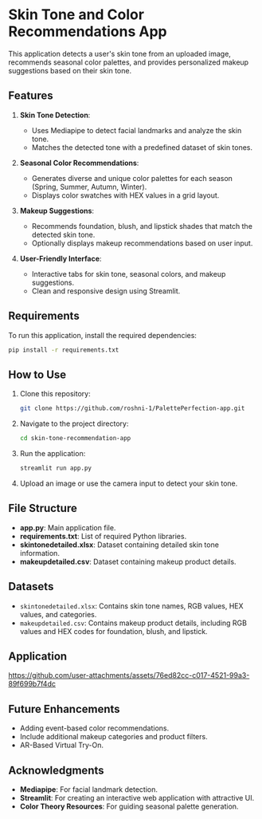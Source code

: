 
# Skin Tone and Color Recommendations App

This application detects a user's skin tone from an uploaded image, recommends seasonal color palettes, and provides personalized makeup suggestions based on their skin tone.

## Features
1. **Skin Tone Detection**:
   - Uses Mediapipe to detect facial landmarks and analyze the skin tone.
   - Matches the detected tone with a predefined dataset of skin tones.

2. **Seasonal Color Recommendations**:
   - Generates diverse and unique color palettes for each season (Spring, Summer, Autumn, Winter).
   - Displays color swatches with HEX values in a grid layout.

3. **Makeup Suggestions**:
   - Recommends foundation, blush, and lipstick shades that match the detected skin tone.
   - Optionally displays makeup recommendations based on user input.

4. **User-Friendly Interface**:
   - Interactive tabs for skin tone, seasonal colors, and makeup suggestions.
   - Clean and responsive design using Streamlit.

## Requirements
To run this application, install the required dependencies:
```bash
pip install -r requirements.txt
```

## How to Use
1. Clone this repository:
   ```bash
   git clone https://github.com/roshni-1/PalettePerfection-app.git
   ```
2. Navigate to the project directory:
   ```bash
   cd skin-tone-recommendation-app
   ```
3. Run the application:
   ```bash
   streamlit run app.py
   ```
4. Upload an image or use the camera input to detect your skin tone.

## File Structure
- **app.py**: Main application file.
- **requirements.txt**: List of required Python libraries.
- **skintonedetailed.xlsx**: Dataset containing detailed skin tone information.
- **makeupdetailed.csv**: Dataset containing makeup product details.

## Datasets
- `skintonedetailed.xlsx`: Contains skin tone names, RGB values, HEX values, and categories.
- `makeupdetailed.csv`: Contains makeup product details, including RGB values and HEX codes for foundation, blush, and lipstick.

## Application

https://github.com/user-attachments/assets/76ed82cc-c017-4521-99a3-89f699b7f4dc

## Future Enhancements
- Adding event-based color recommendations.
- Include additional makeup categories and product filters.
- AR-Based Virtual Try-On.

## Acknowledgments
- **Mediapipe**: For facial landmark detection.
- **Streamlit**: For creating an interactive web application with attractive UI. 
- **Color Theory Resources**: For guiding seasonal palette generation.






